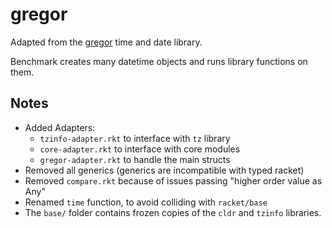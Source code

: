 gregor
======

Adapted from the [gregor](https://github.com/97jaz/gregor) time and date library.

Benchmark creates many datetime objects and runs library functions on them.

Notes
-----
- Added Adapters:
  - `tzinfo-adapter.rkt` to interface with `tz` library
  - `core-adapter.rkt` to interface with core modules
  - `gregor-adapter.rkt` to handle the main structs
- Removed all generics (generics are incompatible with typed racket)
- Removed `compare.rkt` because of issues passing "higher order value as Any"
- Renamed `time` function, to avoid colliding with `racket/base`
- The `base/` folder contains frozen copies of the `cldr` and `tzinfo` libraries.
